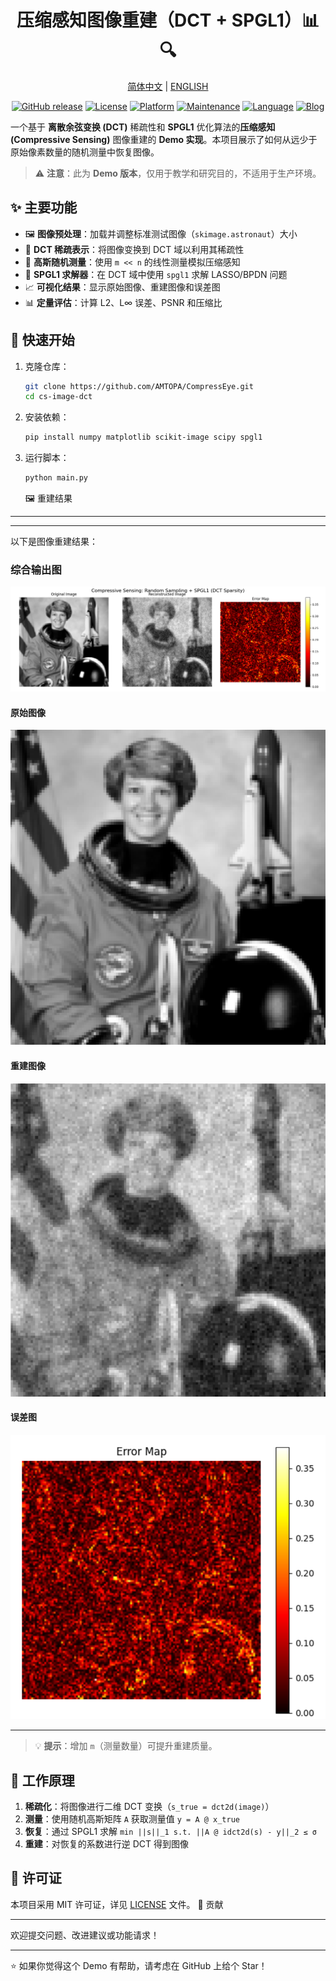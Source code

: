 <div align="center">
<h1>压缩感知图像重建（DCT + SPGL1）📊🔍</h1>

<a href="README_zh.md">简体中文</a> | <a href="README.md">ENGLISH</a>

[![GitHub release](https://img.shields.io/github/release/AMTOPA/CompressEyeo.svg)](https://github.com/AMTOPA/CompressEyeo/releases)
[![License](https://img.shields.io/badge/license-MIT-blue.svg)](https://opensource.org/licenses/MIT)
[![Platform](https://img.shields.io/badge/platform-Windows-blue)](https://www.microsoft.com/windows)
[![Maintenance](https://img.shields.io/badge/Maintained%3F-yes-green.svg)](https://github.com/AMTOPA/CompressEyeo/graphs/commit-activity)
[![Language](https://img.shields.io/badge/语言-简体中文-red)](README_zh.md)
[![Blog](https://img.shields.io/badge/📖_我的博客-math--enthusiast.top-FF5733)](https://math-enthusiast.top/)

</div>

一个基于 **离散余弦变换 (DCT)** 稀疏性和 **SPGL1** 优化算法的**压缩感知 (Compressive Sensing)** 图像重建的 **Demo 实现**。本项目展示了如何从远少于原始像素数量的随机测量中恢复图像。

> ⚠️ **注意**：此为 **Demo 版本**，仅用于教学和研究目的，不适用于生产环境。

## ✨ 主要功能

- 🖼️ **图像预处理**：加载并调整标准测试图像（`skimage.astronaut`）大小
- 🔀 **DCT 稀疏表示**：将图像变换到 DCT 域以利用其稀疏性
- 📏 **高斯随机测量**：使用 `m << n` 的线性测量模拟压缩感知
- 🧮 **SPGL1 求解器**：在 DCT 域中使用 `spgl1` 求解 LASSO/BPDN 问题
- 📈 **可视化结果**：显示原始图像、重建图像和误差图
- 📊 **定量评估**：计算 L2、L∞ 误差、PSNR 和压缩比

## 🚀 快速开始

1. 克隆仓库：
   
   ```bash
   git clone https://github.com/AMTOPA/CompressEye.git
   cd cs-image-dct
   ```
2. 安装依赖：
   
   ```bash
   pip install numpy matplotlib scikit-image scipy spgl1
   ```
3. 运行脚本：
   
   ```bash
   python main.py
   ```
   
   🖼️ 重建结果

-----

---

以下是图像重建结果：

### 综合输出图

<div align="center"><img src="./fig/output.png"></img></div>

#### 原始图像

<div align="center"><img src="./fig/original.png"></img></div>

#### 重建图像

<div align="center"><img src="./fig/reconstructed.png"></img></div>

#### 误差图

<div align="center"><img src="./fig/error_map.png"></img></div>

-----------

> 💡 **提示**：增加 `m`（测量数量）可提升重建质量。

🧩 工作原理
-------

1. **稀疏化**：将图像进行二维 DCT 变换（`s_true = dct2d(image)`）
2. **测量**：使用随机高斯矩阵 `A` 获取测量值 `y = A @ x_true`
3. **恢复**：通过 SPGL1 求解 `min ||s||_1 s.t. ||A @ idct2d(s) - y||_2 ≤ σ`
4. **重建**：对恢复的系数进行逆 DCT 得到图像

📜 许可证
------

本项目采用 MIT 许可证，详见 [LICENSE](https://chat.qwen.ai/c/LICENSE) 文件。
🤝 贡献

-----

欢迎提交问题、改进建议或功能请求！

* * *

⭐ 如果你觉得这个 Demo 有帮助，请考虑在 GitHub 上给个 Star！






